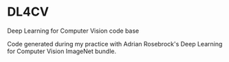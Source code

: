 # DL4CV
Deep Learning for Computer Vision code base

Code generated during my practice with Adrian Rosebrock's Deep Learning for Computer Vision ImageNet bundle. 
